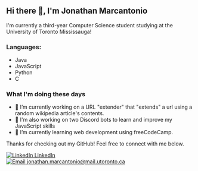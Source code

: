 ## Hi there 👋, I'm Jonathan Marcantonio

I'm currently a third-year Computer Science student studying at the University of Toronto Mississauga!


### Languages:
- Java
- JavaScript
- Python
- C

### What I'm doing these days
- 🔭 I’m currently working on a URL "extender" that "extends" a url using a random wikipedia article's contents.
- 🎎 I'm also working on two Discord bots to learn and improve my JavaScript skills
- 🌱 I’m currently learning web development using freeCodeCamp.

<!---
### My LeetCode Stats
[![Lennysgarage's LeetCode stats](https://leetcode-stats-six.vercel.app/api?username=lennysgarage&theme=midnight)](https://leetcode.com/lennysgarage/)
-->

Thanks for checking out my GitHub! Feel free to connect with me below.

[![LinkedIn](https://img.icons8.com/fluent/24/000000/linkedin.png) LinkedIn][linkedin]
<br/>
[![Email](https://img.icons8.com/ultraviolet/24/000000/email-open--v1.png) jonathan.marcantonio@mail.utoronto.ca][email]



[linkedin]: https://www.linkedin.com/in/jonathan-marcantonio/
[email]: mailto:jonathan.marcantonio@mail.utoronto.ca
